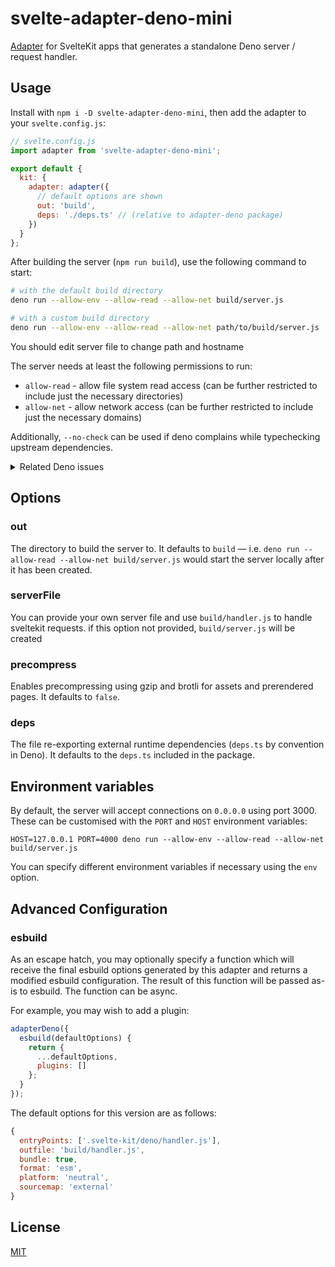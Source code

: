 # svelte-adapter-deno-mini

[Adapter](https://kit.svelte.dev/docs#adapters) for SvelteKit apps that generates a standalone Deno server / request handler.

## Usage

Install with `npm i -D svelte-adapter-deno-mini`, then add the adapter to your `svelte.config.js`:

```js
// svelte.config.js
import adapter from 'svelte-adapter-deno-mini';

export default {
  kit: {
    adapter: adapter({
      // default options are shown
      out: 'build',
      deps: './deps.ts' // (relative to adapter-deno package)
    })
  }
};
```

After building the server (`npm run build`), use the following command to start:

```sh
# with the default build directory
deno run --allow-env --allow-read --allow-net build/server.js

# with a custom build directory
deno run --allow-env --allow-read --allow-net path/to/build/server.js
```
You should edit server file to change path and hostname

The server needs at least the following permissions to run:

- `allow-read` - allow file system read access (can be further restricted to include just the necessary directories)
- `allow-net` - allow network access (can be further restricted to include just the necessary domains)

Additionally, `--no-check` can be used if deno complains while typechecking upstream dependencies.

<details>
	<summary>Related Deno issues</summary>

- [Skip type checking for modules outside of user's control #9704](https://github.com/denoland/deno/issues/9704)
- [Make TypeScript diagnostics non-fatal #9737](https://github.com/denoland/deno/issues/9737)
- [Skip type checking by default #11340](https://github.com/denoland/deno/issues/11340)
</details>

## Options

### out

The directory to build the server to. It defaults to `build` — i.e. `deno run --allow-read --allow-net build/server.js` would start the server locally after it has been created.

### serverFile

You can provide your own server file and use `build/handler.js` to handle sveltekit requests. if this option not provided, `build/server.js` will be created

### precompress

Enables precompressing using gzip and brotli for assets and prerendered pages. It defaults to `false`.

### deps

The file re-exporting external runtime dependencies (`deps.ts` by convention in Deno). It defaults to the `deps.ts` included in the package.

## Environment variables

By default, the server will accept connections on `0.0.0.0` using port 3000. These can be customised with the `PORT` and `HOST` environment variables:

```
HOST=127.0.0.1 PORT=4000 deno run --allow-env --allow-read --allow-net build/server.js
```

You can specify different environment variables if necessary using the `env` option.

## Advanced Configuration

### esbuild

As an escape hatch, you may optionally specify a function which will receive the final esbuild options generated by this adapter and returns a modified esbuild configuration. The result of this function will be passed as-is to esbuild. The function can be async.

For example, you may wish to add a plugin:

```js
adapterDeno({
  esbuild(defaultOptions) {
    return {
      ...defaultOptions,
      plugins: []
    };
  }
});
```

The default options for this version are as follows:

```js
{
  entryPoints: ['.svelte-kit/deno/handler.js'],
  outfile: 'build/handler.js',
  bundle: true,
  format: 'esm',
  platform: 'neutral',
  sourcemap: 'external'
}
```

## License

[MIT](LICENSE)
